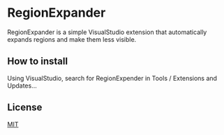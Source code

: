 # RegionExpander

RegionExpander is a simple VisualStudio extension that automatically expands regions and make them less visible.

## How to install

Using VisualStudio, search for RegionExpender in Tools / Extensions and Updates...

## License

[MIT](LICENSE.md)
